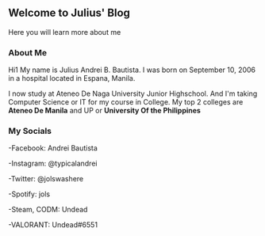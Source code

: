 ## Welcome to Julius' Blog

Here you will learn more about me

### About Me

Hi1 My name is Julius Andrei B. Bautista. I was born on September 10, 2006 in a hospital located in Espana, Manila.

I now study at Ateneo De Naga University Junior Highschool. And I'm taking Computer Science or IT for my course in College.
My top 2 colleges are **Ateneo De Manila** and UP or **University Of the Philippines**


### My Socials
-Facebook: Andrei Bautista

-Instagram: @typicalandrei

-Twitter: @jolswashere

-Spotify: jols

-Steam, CODM: Undead

-VALORANT: Undead#6551
